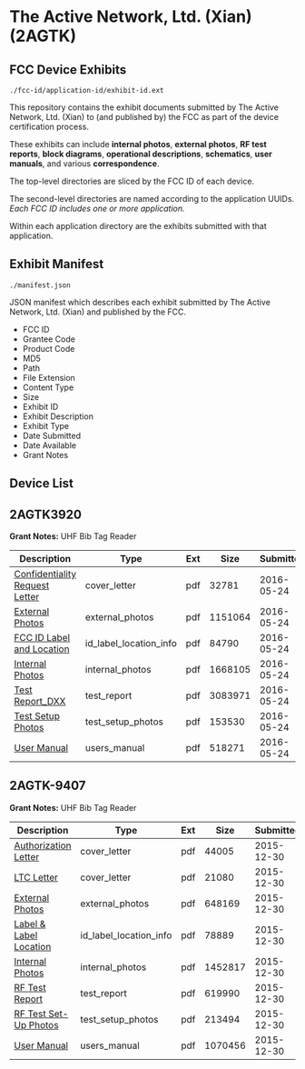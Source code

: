 # The Active Network, Ltd. (Xian) (2AGTK)
## FCC Device Exhibits

```
./fcc-id/application-id/exhibit-id.ext
```

This repository contains the exhibit documents submitted by The Active Network, Ltd. (Xian) to (and published by) the FCC as part of the device certification process.

These exhibits can include **internal photos**, **external photos**, **RF test reports**, **block diagrams**, **operational descriptions**, **schematics**, **user manuals**, and various **correspondence**.

The top-level directories are sliced by the FCC ID of each device.

The second-level directories are named according to the application UUIDs. *Each FCC ID includes one or more application.*

Within each application directory are the exhibits submitted with that application. 

## Exhibit Manifest

```
./manifest.json
```

JSON manifest which describes each exhibit submitted by The Active Network, Ltd. (Xian) and published by the FCC.

- FCC ID
- Grantee Code
- Product Code
- MD5
- Path
- File Extension
- Content Type
- Size
- Exhibit ID
- Exhibit Description
- Exhibit Type
- Date Submitted
- Date Available
- Grant Notes

## Device List
## 2AGTK3920
**Grant Notes:** UHF Bib Tag Reader

| Description | Type | Ext | Size | Submitted | Available |
| ----------- | ---- | --- | ---- | --------- | --------- |
| [Confidentiality Request Letter](2AGTK3920/9a3f8c15c1dfefdd2c6537811eefa34e/3002919.pdf) | cover_letter | pdf | 32781 | 2016-05-24 | 2016-05-24 |
| [External Photos](2AGTK3920/9a3f8c15c1dfefdd2c6537811eefa34e/3002920.pdf) | external_photos | pdf | 1151064 | 2016-05-24 | 2016-05-24 |
| [FCC ID Label and Location](2AGTK3920/9a3f8c15c1dfefdd2c6537811eefa34e/3002922.pdf) | id_label_location_info | pdf | 84790 | 2016-05-24 | 2016-05-24 |
| [Internal Photos](2AGTK3920/9a3f8c15c1dfefdd2c6537811eefa34e/3002921.pdf) | internal_photos | pdf | 1668105 | 2016-05-24 | 2016-05-24 |
| [Test Report_DXX](2AGTK3920/9a3f8c15c1dfefdd2c6537811eefa34e/3002924.pdf) | test_report | pdf | 3083971 | 2016-05-24 | 2016-05-24 |
| [Test Setup Photos](2AGTK3920/9a3f8c15c1dfefdd2c6537811eefa34e/3002923.pdf) | test_setup_photos | pdf | 153530 | 2016-05-24 | 2016-05-24 |
| [User Manual](2AGTK3920/9a3f8c15c1dfefdd2c6537811eefa34e/3002925.pdf) | users_manual | pdf | 518271 | 2016-05-24 | 2016-05-24 |
## 2AGTK-9407
**Grant Notes:** UHF Bib Tag Reader

| Description | Type | Ext | Size | Submitted | Available |
| ----------- | ---- | --- | ---- | --------- | --------- |
| [Authorization Letter](2AGTK-9407/f7bce59889e77bd32d353c93bff4255a/2860639.pdf) | cover_letter | pdf | 44005 | 2015-12-30 | 2015-12-30 |
| [LTC Letter](2AGTK-9407/f7bce59889e77bd32d353c93bff4255a/2860640.pdf) | cover_letter | pdf | 21080 | 2015-12-30 | 2015-12-30 |
| [External Photos](2AGTK-9407/f7bce59889e77bd32d353c93bff4255a/2860641.pdf) | external_photos | pdf | 648169 | 2015-12-30 | 2015-12-30 |
| [Label & Label Location](2AGTK-9407/f7bce59889e77bd32d353c93bff4255a/2860642.pdf) | id_label_location_info | pdf | 78889 | 2015-12-30 | 2015-12-30 |
| [Internal Photos](2AGTK-9407/f7bce59889e77bd32d353c93bff4255a/2860643.pdf) | internal_photos | pdf | 1452817 | 2015-12-30 | 2015-12-30 |
| [RF Test Report](2AGTK-9407/f7bce59889e77bd32d353c93bff4255a/2860646.pdf) | test_report | pdf | 619990 | 2015-12-30 | 2015-12-30 |
| [RF Test Set-Up Photos](2AGTK-9407/f7bce59889e77bd32d353c93bff4255a/2860647.pdf) | test_setup_photos | pdf | 213494 | 2015-12-30 | 2015-12-30 |
| [User Manual](2AGTK-9407/f7bce59889e77bd32d353c93bff4255a/2860648.pdf) | users_manual | pdf | 1070456 | 2015-12-30 | 2015-12-30 |
